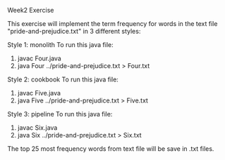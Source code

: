 Week2 Exercise

This exercise will implement the term frequency for words in the text file "pride-and-prejudice.txt" in 3 different styles:

Style 1: monolith 
To run this java file:
1) javac Four.java
2) java Four ../pride-and-prejudice.txt > Four.txt

Style 2: cookbook 
To run this java file:
1) javac Five.java
2) java Five ../pride-and-prejudice.txt > Five.txt

Style 3: pipeline 
To run this java file:
1) javac Six.java
2) java Six ../pride-and-prejudice.txt > Six.txt

The top 25 most frequency words from text file will be save in .txt files. 
